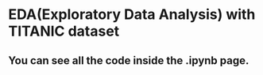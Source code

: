 # EDA(Exploratory Data Analysis) with TITANIC dataset

## You can see all the code inside the .ipynb page.